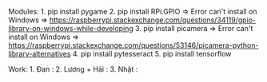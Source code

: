 Modules:
    1. pip install pygame
    2. pip install RPi.GPIO => Error can't install on Windows => https://raspberrypi.stackexchange.com/questions/34119/gpio-library-on-windows-while-developing
    3. pip install picamera => Error can't install on Windows => https://raspberrypi.stackexchange.com/questions/53146/picamera-python-library-alternatives
    4. pip install pytesseract
    5. pip install tensorflow

Work:
    1. Đan : 
    2. Lương + Hải : 
    3. Nhật : 